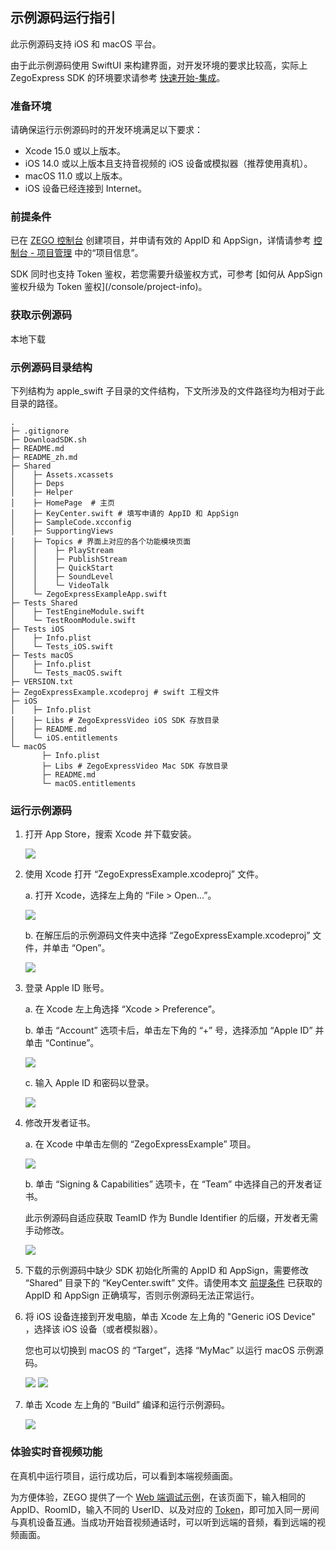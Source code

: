 ## 示例源码运行指引


此示例源码支持 iOS 和 macOS 平台。

<Note title="说明">


由于此示例源码使用 SwiftUI 来构建界面，对开发环境的要求比较高，实际上 ZegoExpress SDK 的环境要求请参考 [快速开始-集成](https://doc-zh.zego.im/)。
</Note>

### 准备环境

请确保运行示例源码时的开发环境满足以下要求：

* Xcode 15.0 或以上版本。
* iOS 14.0 或以上版本且支持音视频的 iOS 设备或模拟器（推荐使用真机）。
* macOS 11.0 或以上版本。
* iOS 设备已经连接到 Internet。

### 前提条件

已在 [ZEGO 控制台](https://console.zego.im) 创建项目，并申请有效的 AppID 和 AppSign，详情请参考 [控制台 - 项目管理](/console/project-info) 中的“项目信息”。

<Warning title="注意">
SDK 同时也支持 Token 鉴权，若您需要升级鉴权方式，可参考 [如何从 AppSign 鉴权升级为 Token 鉴权](/console/project-info)。
</Warning>

### 获取示例源码

<Card title="示例源码" href="https://artifact-demo.zego.im/express/example/video/apple_swift/ZegoExpressDemo_apple_swift.zip">
本地下载
</Card>

### 示例源码目录结构

下列结构为 apple_swift 子目录的文件结构，下文所涉及的文件路径均为相对于此目录的路径。

```tree
.
├─ .gitignore
├─ DownloadSDK.sh
├─ README.md
├─ README_zh.md
├─ Shared
│    ├─ Assets.xcassets
│    ├─ Deps
│    ├─ Helper
│    ├─ HomePage  # 主页
│    ├─ KeyCenter.swift # 填写申请的 AppID 和 AppSign
│    ├─ SampleCode.xcconfig
│    ├─ SupportingViews
│    ├─ Topics # 界面上对应的各个功能模块页面
│    │    ├─ PlayStream
│    │    ├─ PublishStream
│    │    ├─ QuickStart
│    │    ├─ SoundLevel
│    │    └─ VideoTalk
│    └─ ZegoExpressExampleApp.swift
├─ Tests Shared
│    ├─ TestEngineModule.swift
│    └─ TestRoomModule.swift
├─ Tests iOS
│    ├─ Info.plist
│    └─ Tests_iOS.swift
├─ Tests macOS
│    ├─ Info.plist
│    └─ Tests_macOS.swift
├─ VERSION.txt
├─ ZegoExpressExample.xcodeproj # swift 工程文件
├─ iOS
│    ├─ Info.plist
│    ├─ Libs # ZegoExpressVideo iOS SDK 存放目录
│    ├─ README.md
│    └─ iOS.entitlements
└─ macOS
       ├─ Info.plist
       ├─ Libs # ZegoExpressVideo Mac SDK 存放目录
       ├─ README.md
       └─ macOS.entitlements
```

### 运行示例源码

1. 打开 App Store，搜索 Xcode 并下载安装。

   <Frame width="512" height="auto" caption=""><img src="https://doc-media.zego.im/sdk-doc/Pics/iOS/ZegoExpressEngine/Common/appstore-xcode.png" /></Frame>

2. 使用 Xcode 打开 “ZegoExpressExample.xcodeproj” 文件。

   a. 打开 Xcode，选择左上角的 “File > Open...”。

   <Frame width="512" height="auto" caption=""><img src="https://doc-media.zego.im/sdk-doc/Pics/iOS/ZegoExpressEngine/Common/xcode-open-file.png" /></Frame>

   b. 在解压后的示例源码文件夹中选择 “ZegoExpressExample.xcodeproj” 文件，并单击 “Open”。

   <Frame width="512" height="auto" caption=""><img src="https://doc-media.zego.im/sdk-doc/Pics/iOS/ZegoExpressEngine/Common/xcode-select-file-swift.png" /></Frame>

3. 登录 Apple ID 账号。

   a. 在 Xcode 左上角选择 “Xcode > Preference”。

   b. 单击 “Account” 选项卡后，单击左下角的 “+” 号，选择添加 “Apple ID” 并单击 “Continue”。

   <Frame width="512" height="auto" caption=""><img src="https://doc-media.zego.im/sdk-doc/Pics/iOS/ZegoExpressEngine/Common/xcode-account.png" /></Frame>

   c. 输入 Apple ID 和密码以登录。

   <Frame width="512" height="auto" caption=""><img src="https://doc-media.zego.im/sdk-doc/Pics/iOS/ZegoExpressEngine/Common/xcode-login-apple-id.png" /></Frame>

4. 修改开发者证书。

   a. 在 Xcode 中单击左侧的 “ZegoExpressExample” 项目。

   <Frame width="512" height="auto" caption=""><img src="https://doc-media.zego.im/sdk-doc/Pics/iOS/ZegoExpressEngine/Common/xcode-select-project-swift.png" /></Frame>

   b. 单击 “Signing & Capabilities” 选项卡，在 “Team” 中选择自己的开发者证书。

    <Note title="说明">


    此示例源码自适应获取 TeamID 作为 Bundle Identifier 的后缀，开发者无需手动修改。
    </Note>

   <Frame width="512" height="auto" caption=""><img src="https://doc-media.zego.im/sdk-doc/Pics/iOS/ZegoExpressEngine/Common/team-signing-swift.png" /></Frame>


5. 下载的示例源码中缺少 SDK 初始化所需的 AppID 和 AppSign，需要修改 “Shared” 目录下的 “KeyCenter.swift” 文件。请使用本文 [前提条件](https://doc-zh.zego.im/article/6816#1_2) 已获取的 AppID 和 AppSign 正确填写，否则示例源码无法正常运行。

6. 将 iOS 设备连接到开发电脑，单击 Xcode 左上角的 "Generic iOS Device" ，选择该 iOS 设备（或者模拟器）。

    <Note title="说明">


    您也可以切换到 macOS 的 “Target”，选择 “MyMac” 以运行 macOS 示例源码。
    </Note>

   <Frame width="512" height="auto" caption=""><img src="https://doc-media.zego.im/sdk-doc/Pics/iOS/ZegoExpressEngine/Common/xcode-select-device.png" /></Frame>

   <Frame width="512" height="auto" caption=""><img src="https://doc-media.zego.im/sdk-doc/Pics/iOS/ZegoExpressEngine/Common/xcode-select-real-device.png" /></Frame>


7. 单击 Xcode 左上角的 “Build” 编译和运行示例源码。

   <Frame width="512" height="auto" caption=""><img src="https://doc-media.zego.im/sdk-doc/Pics/iOS/ZegoExpressEngine/Common/build-and-run.png" /></Frame>

### 体验实时音视频功能

在真机中运行项目，运行成功后，可以看到本端视频画面。

为方便体验，ZEGO 提供了一个 [Web 端调试示例](https://zegodev.github.io/zego-express-webrtc-sample/assistDev/index.html)，在该页面下，输入相同的 AppID、RoomID，输入不同的 UserID、以及对应的 [Token](/console/development-assistance/temporary-token)，即可加入同一房间与真机设备互通。当成功开始音视频通话时，可以听到远端的音频，看到远端的视频画面。


<Content />